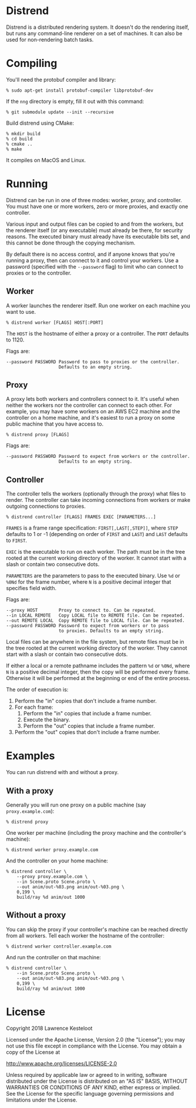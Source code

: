 # Distrend

Distrend is a distributed rendering system. It doesn't do the rendering itself,
but runs any command-line renderer on a set of machines. It can also be used
for non-rendering batch tasks.

# Compiling

You'll need the protobuf compiler and library:

    % sudo apt-get install protobuf-compiler libprotobuf-dev

If the `nng` directory is empty, fill it out with this command:

    % git submodule update --init --recursive

Build distrend using CMake:

    % mkdir build
    % cd build
    % cmake ..
    % make

It compiles on MacOS and Linux.

# Running

Distrend can be run in one of three modes: worker, proxy, and controller.
You must have one or more workers, zero or more proxies, and exactly
one controller.

Various input and output files can be copied to and from the workers,
but the renderer itself (or any executable) must already be there,
for security reasons. The executed binary must already have its
executable bits set, and this cannot be done through the copying
mechanism.

By default there is no access control, and if anyone knows that you're
running a proxy, then can connect to it and control your workers.
Use a password (specified with the `--password` flag) to limit who
can connect to proxies or to the controller.

## Worker

A worker launches the renderer itself. Run one worker on each machine
you want to use.

    % distrend worker [FLAGS] HOST[:PORT]

The `HOST` is the hostname of either a proxy or a controller.
The `PORT` defaults to 1120.

Flags are:

    --password PASSWORD Password to pass to proxies or the controller.
                        Defaults to an empty string.

## Proxy

A proxy lets both workers and controllers connect to it. It's useful
when neither the workers nor the controller can connect to each other.
For example, you may have some workers on an AWS EC2 machine and the
controller on a home machine, and it's easiest to run a proxy on
some public machine that you have access to.

    % distrend proxy [FLAGS]

Flags are:

    --password PASSWORD Password to expect from workers or the controller.
                        Defaults to an empty string.

## Controller

The controller tells the workers (optionally through the proxy) what
files to render. The controller can take incoming connections from
workers or make outgoing connections to proxies.

    % distrend controller [FLAGS] FRAMES EXEC [PARAMETERS...]

`FRAMES` is a frame range specification: `FIRST[,LAST[,STEP]]`,
where `STEP` defaults to 1 or -1 (depending on order of `FIRST` and
`LAST`) and `LAST` defaults to `FIRST`.

`EXEC` is the executable to run on each worker. The path must be
in the tree rooted at the current working directory of the worker. It
cannot start with a slash or contain two consecutive dots.

`PARAMETERS` are the parameters to pass to the executed binary.
Use `%d` or `%0Nd` for the frame number, where `N` is
a positive decimal integer that specifies field width.

Flags are:

    --proxy HOST        Proxy to connect to. Can be repeated.
    --in LOCAL REMOTE   Copy LOCAL file to REMOTE file. Can be repeated.
    --out REMOTE LOCAL  Copy REMOTE file to LOCAL file. Can be repeated.
    --password PASSWORD Password to expect from workers or to pass
                        to proxies. Defaults to an empty string.

Local files can be anywhere in the file system, but remote files must be
in the tree rooted at the current working directory of the worker. They
cannot start with a slash or contain two consecutive dots.

If either a local or a remote pathname includes the pattern `%d` or `%0Nd`,
where `N` is a positive decimal integer, then the copy will be performed every
frame. Otherwise it will be performed at the beginning or end of the entire
process.

The order of execution is:

1. Perform the "in" copies that don't include a frame number.
2. For each frame:
   1. Perform the "in" copies that include a frame number.
   2. Execute the binary.
   3. Perform the "out" copies that include a frame number.
3. Perform the "out" copies that don't include a frame number.

# Examples

You can run distrend with and without a proxy.

## With a proxy

Generally you will run one proxy on a public machine (say `proxy.example.com`):

    % distrend proxy

One worker per machine (including the proxy machine and the
controller's machine):

    % distrend worker proxy.example.com

And the controller on your home machine:

    % distrend controller \
        --proxy proxy.example.com \
        --in Scene.proto Scene.proto \
        --out anim/out-%03.png anim/out-%03.png \
        0,199 \
        build/ray %d anim/out 1000

## Without a proxy

You can skip the proxy if your controller's machine can be
reached directly from all workers. Tell each worker
the hostname of the controller:

    % distrend worker controller.example.com

And run the controller on that machine:

    % distrend controller \
        --in Scene.proto Scene.proto \
        --out anim/out-%03.png anim/out-%03.png \
        0,199 \
        build/ray %d anim/out 1000

# License

Copyright 2018 Lawrence Kesteloot

Licensed under the Apache License, Version 2.0 (the "License");
you may not use this file except in compliance with the License.
You may obtain a copy of the License at

   http://www.apache.org/licenses/LICENSE-2.0

Unless required by applicable law or agreed to in writing, software
distributed under the License is distributed on an "AS IS" BASIS,
WITHOUT WARRANTIES OR CONDITIONS OF ANY KIND, either express or implied.
See the License for the specific language governing permissions and
limitations under the License.
